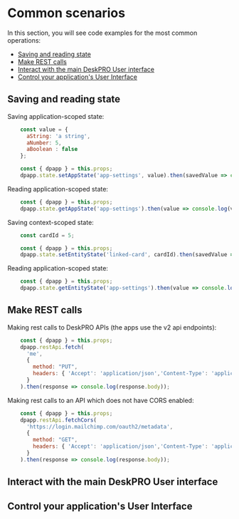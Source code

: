 # Common scenarios

In this section, you will see code examples for the most common operations:

- [Saving and reading state](#saving-and-reading-state)
- [Make REST calls](#make-rest-calls)
- [Interact with the main DeskPRO User interface](#interact-with-the-main-deskpro-user-interface)
- [Control your application's User Interface](#control-your-applications-user-interface)

## Saving and reading state

Saving application-scoped state:

```javascript
    const value = {
      aString: 'a string',
      aNumber: 5,
      aBoolean : false
    };

    const { dpapp } = this.props;    
    dpapp.state.setAppState('app-settings', value).then(savedValue => console.log(savedValue));
```

Reading application-scoped state:

```javascript
    const { dpapp } = this.props;    
    dpapp.state.getAppState('app-settings').then(value => console.log(value));
```

Saving context-scoped state: 

```javascript
    const cardId = 5;

    const { dpapp } = this.props;    
    dpapp.state.setEntityState('linked-card', cardId).then(savedValue => console.log(savedValue));
```

Reading application-scoped state:

```javascript
    const { dpapp } = this.props;    
    dpapp.state.getEntityState('app-settings').then(value => console.log(value));
```    
    

## Make REST calls

Making rest calls to DeskPRO APIs (the apps use the v2 api endpoints):

```javascript
    const { dpapp } = this.props;    
    dpapp.restApi.fetch(
      'me', 
      { 
        method: "PUT",
        headers: { 'Accept': 'application/json','Content-Type': 'application/json' }
      }
    ).then(response => console.log(response.body));
```

Making rest calls to an API which does not have CORS enabled:

```javascript
    const { dpapp } = this.props;    
    dpapp.restApi.fetchCors(
      'https://login.mailchimp.com/oauth2/metadata', 
      { 
        method: "GET",
        headers: { 'Accept': 'application/json','Content-Type': 'application/json' }
      }
    ).then(response => console.log(response.body));
```

## Interact with the main DeskPRO User interface

## Control your application's User Interface